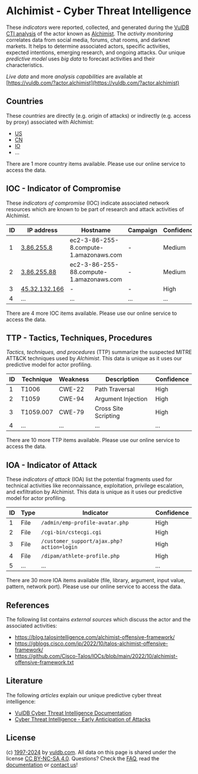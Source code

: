 # Alchimist - Cyber Threat Intelligence

These _indicators_ were reported, collected, and generated during the [VulDB CTI analysis](https://vuldb.com/?kb.cti) of the actor known as [Alchimist](https://vuldb.com/?actor.alchimist). The _activity monitoring_ correlates data from social media, forums, chat rooms, and darknet markets. It helps to determine associated actors, specific activities, expected intentions, emerging research, and ongoing attacks. Our unique _predictive model_ uses _big data_ to forecast activities and their characteristics.

_Live data_ and more _analysis capabilities_ are available at [https://vuldb.com/?actor.alchimist](https://vuldb.com/?actor.alchimist)

## Countries

These _countries_ are directly (e.g. origin of attacks) or indirectly (e.g. access by proxy) associated with Alchimist:

* [US](https://vuldb.com/?country.us)
* [CN](https://vuldb.com/?country.cn)
* [IO](https://vuldb.com/?country.io)
* ...

There are 1 more country items available. Please use our online service to access the data.

## IOC - Indicator of Compromise

These _indicators of compromise_ (IOC) indicate associated network resources which are known to be part of research and attack activities of Alchimist.

ID | IP address | Hostname | Campaign | Confidence
-- | ---------- | -------- | -------- | ----------
1 | [3.86.255.8](https://vuldb.com/?ip.3.86.255.8) | ec2-3-86-255-8.compute-1.amazonaws.com | - | Medium
2 | [3.86.255.88](https://vuldb.com/?ip.3.86.255.88) | ec2-3-86-255-88.compute-1.amazonaws.com | - | Medium
3 | [45.32.132.166](https://vuldb.com/?ip.45.32.132.166) | - | - | High
4 | ... | ... | ... | ...

There are 4 more IOC items available. Please use our online service to access the data.

## TTP - Tactics, Techniques, Procedures

_Tactics, techniques, and procedures_ (TTP) summarize the suspected MITRE ATT&CK techniques used by _Alchimist_. This data is unique as it uses our predictive model for actor profiling.

ID | Technique | Weakness | Description | Confidence
-- | --------- | -------- | ----------- | ----------
1 | T1006 | CWE-22 | Path Traversal | High
2 | T1059 | CWE-94 | Argument Injection | High
3 | T1059.007 | CWE-79 | Cross Site Scripting | High
4 | ... | ... | ... | ...

There are 10 more TTP items available. Please use our online service to access the data.

## IOA - Indicator of Attack

These _indicators of attack_ (IOA) list the potential fragments used for technical activities like reconnaissance, exploitation, privilege escalation, and exfiltration by Alchimist. This data is unique as it uses our predictive model for actor profiling.

ID | Type | Indicator | Confidence
-- | ---- | --------- | ----------
1 | File | `/admin/emp-profile-avatar.php` | High
2 | File | `/cgi-bin/cstecgi.cgi` | High
3 | File | `/customer_support/ajax.php?action=login` | High
4 | File | `/dipam/athlete-profile.php` | High
5 | ... | ... | ...

There are 30 more IOA items available (file, library, argument, input value, pattern, network port). Please use our online service to access the data.

## References

The following list contains _external sources_ which discuss the actor and the associated activities:

* https://blog.talosintelligence.com/alchimist-offensive-framework/
* https://gblogs.cisco.com/jp/2022/10/talos-alchimist-offensive-framework/
* https://github.com/Cisco-Talos/IOCs/blob/main/2022/10/alchimist-offensive-framework.txt

## Literature

The following _articles_ explain our unique predictive cyber threat intelligence:

* [VulDB Cyber Threat Intelligence Documentation](https://vuldb.com/?kb.cti)
* [Cyber Threat Intelligence - Early Anticipation of Attacks](https://www.scip.ch/en/?labs.20201022)

## License

(c) [1997-2024](https://vuldb.com/?kb.changelog) by [vuldb.com](https://vuldb.com/?kb.about). All data on this page is shared under the license [CC BY-NC-SA 4.0](https://creativecommons.org/licenses/by-nc-sa/4.0/). Questions? Check the [FAQ](https://vuldb.com/?kb.faq), read the [documentation](https://vuldb.com/?kb) or [contact us](https://vuldb.com/?contact)!
